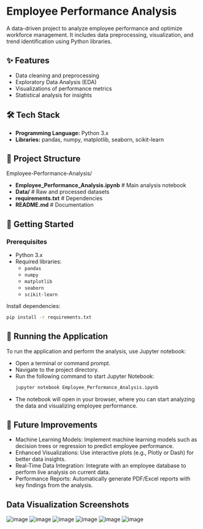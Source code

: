 # Employee Performance Analysis

A data-driven project to analyze employee performance and optimize workforce management. It includes data preprocessing, visualization, and trend identification using Python libraries.

## ✨ Features
- Data cleaning and preprocessing
- Exploratory Data Analysis (EDA)
- Visualizations of performance metrics
- Statistical analysis for insights

## 🛠️ Tech Stack
- **Programming Language:** Python 3.x
- **Libraries:** pandas, numpy, matplotlib, seaborn, scikit-learn

## 📂 Project Structure
Employee-Performance-Analysis/
- **Employee_Performance_Analysis.ipynb**  # Main analysis notebook
- **Data/**  # Raw and processed datasets
- **requirements.txt**  # Dependencies
- **README.md**  # Documentation

## 🚀 Getting Started

### Prerequisites
- Python 3.x
- Required libraries:
  - `pandas`
  - `numpy`
  - `matplotlib`
  - `seaborn`
  - `scikit-learn`

Install dependencies:
```bash
pip install -r requirements.txt
```

## 🚀 Running the Application
To run the application and perform the analysis, use Jupyter notebook:
- Open a terminal or command prompt.
- Navigate to the project directory.
- Run the following command to start Jupyter Notebook:
  ```bash
  jupyter notebook Employee_Performance_Analysis.ipynb
  ```
- The notebook will open in your browser, where you can start analyzing the data and visualizing employee performance.

## 🧩 Future Improvements
- Machine Learning Models: Implement machine learning models such as decision trees or regression to predict employee performance.
- Enhanced Visualizations: Use interactive plots (e.g., Plotly or Dash) for better data insights.
- Real-Time Data Integration: Integrate with an employee database to perform live analysis on current data.
- Performance Reports: Automatically generate PDF/Excel reports with key findings from the analysis.

## Data Visualization Screenshots
![image](https://github.com/user-attachments/assets/00a7d061-ed4a-414e-9a8b-a26b0e48883a)
![image](https://github.com/user-attachments/assets/a976b855-99be-42ce-a098-33233a518e0c)
![image](https://github.com/user-attachments/assets/d278a98b-4d09-457b-a24c-a23a96bc3ba6)
![image](https://github.com/user-attachments/assets/e8b52d3d-9bbe-4037-ac65-39e59454135e)
![image](https://github.com/user-attachments/assets/7adbbe18-7645-438b-8c4b-6f79e89cb841)
![image](https://github.com/user-attachments/assets/da9d8911-ff79-4a1d-b731-1aeceac391d6)
